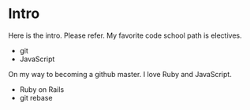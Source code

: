 Intro
=====

Here is the intro. Please refer.
My favorite code school path is electives.

* git 
* JavaScript

On my way to becoming a github master. I love Ruby and JavaScript. 

* Ruby on Rails
* git rebase



  



